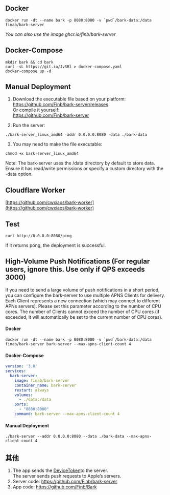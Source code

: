 
## Docker 
```
docker run -dt --name bark -p 8080:8080 -v `pwd`/bark-data:/data finab/bark-server
```
*You can also use the image ghcr.io/finb/bark-server*

## Docker-Compose 
```
mkdir bark && cd bark
curl -sL https://git.io/JvSRl > docker-compose.yaml
docker-compose up -d
```
## Manual Deployment

1. Download the executable file based on your platform:<br> <a href='https://github.com/Finb/bark-server/releases'>https://github.com/Finb/bark-server/releases</a><br>
Or compile it yourself:<br>
<a href="https://github.com/Finb/bark-server">https://github.com/Finb/bark-server</a>

2. Run the server:
```
./bark-server_linux_amd64 -addr 0.0.0.0:8080 -data ./bark-data
```
3. You may need to make the file executable:
```
chmod +x bark-server_linux_amd64
```
Note: The bark-server uses the /data directory by default to store data. Ensure it has read/write permissions or specify a custom directory with the -data option.


## Cloudflare Worker
[https://github.com/cwxiaos/bark-worker](https://github.com/cwxiaos/bark-worker)

## Test
```
curl http://0.0.0.0:8080/ping
```
If it returns pong, the deployment is successful.

## High-Volume Push Notifications (For regular users, ignore this. Use only if QPS exceeds 3000)
If you need to send a large volume of push notifications in a short period, you can configure the bark-server to use multiple APNS Clients for delivery.
Each Client represents a new connection (which may connect to different APNs servers). Please set this parameter according to the number of CPU cores. The number of Clients cannot exceed the number of CPU cores (if exceeded, it will automatically be set to the current number of CPU cores).

#### Docker
```
docker run -dt --name bark -p 8080:8080 -v `pwd`/bark-data:/data finab/bark-server bark-server --max-apns-client-count 4
```

#### Docker-Compose 
```yaml
version: '3.8'
services:
  bark-server:
    image: finab/bark-server
    container_name: bark-server
    restart: always
    volumes:
      - ./data:/data
    ports:
      - "8080:8080"
    command: bark-server --max-apns-client-count 4
```

#### Manual Deployment
```
./bark-server --addr 0.0.0.0:8080 --data ./bark-data --max-apns-client-count 4
```


## 其他

1. The app sends the <a href="https://developer.apple.com/documentation/uikit/uiapplicationdelegate/1622958-application">DeviceToken</a>to the server.<br>The server sends push requests to Apple’s servers.
2. Server code: <a href='https://github.com/Finb/bark-server'>https://github.com/Finb/bark-server</a><br>
3. App code: <a href="https://github.com/Finb/Bark">https://github.com/Finb/Bark</a>

